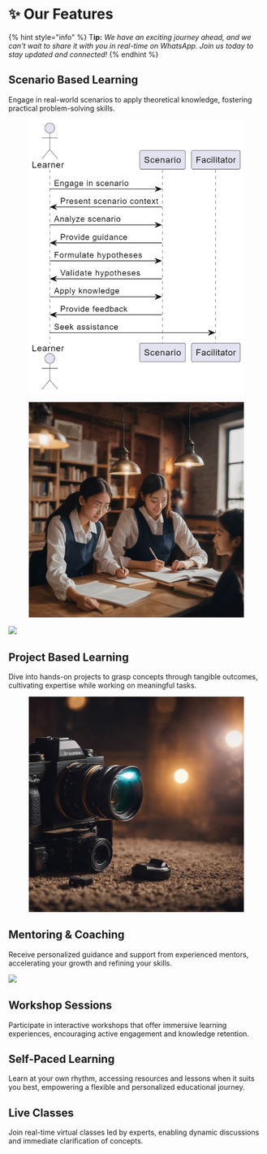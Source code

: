 # ✨ Our Features

{% hint style="info" %}
T**ip:** _We have an exciting journey ahead, and we can't wait to share it with you in real-time on WhatsApp. Join us today to stay updated and connected!_
{% endhint %}

## Scenario Based Learning

Engage in real-world scenarios to apply theoretical knowledge, fostering practical problem-solving skills.

<figure><img src="../.gitbook/assets/chatuml-diagram.png" alt=""><figcaption></figcaption></figure>

<figure><img src="../.gitbook/assets/Generate a Scen 0.png" alt=""><figcaption></figcaption></figure>

![](https://images.unsplash.com/photo-1555774698-0b77e0d5fac6?crop=entropy\&cs=tinysrgb\&fm=jpg\&ixid=MnwxOTcwMjR8MHwxfHNlYXJjaHwyfHxhcHB8ZW58MHx8fHwxNjYwNTgzMzQz\&ixlib=rb-1.2.1\&q=80)

## Project Based Learning

Dive into hands-on projects to grasp concepts through tangible outcomes, cultivating expertise while working on meaningful tasks.

<figure><img src="../.gitbook/assets/Generate a Proj 1.png" alt=""><figcaption></figcaption></figure>

## Mentoring & Coaching

Receive personalized guidance and support from experienced mentors, accelerating your growth and refining your skills.

![](https://images.unsplash.com/photo-1569144157591-c60f3f82f137?crop=entropy\&cs=tinysrgb\&fm=jpg\&ixid=MnwxOTcwMjR8MHwxfHNlYXJjaHwxfHxmZWF0dXJlfGVufDB8fHx8MTY2MDU4MzM1OQ\&ixlib=rb-1.2.1\&q=80)

## Workshop Sessions

Participate in interactive workshops that offer immersive learning experiences, encouraging active engagement and knowledge retention.

## Self-Paced Learning

Learn at your own rhythm, accessing resources and lessons when it suits you best, empowering a flexible and personalized educational journey.

## Live Classes

Join real-time virtual classes led by experts, enabling dynamic discussions and immediate clarification of concepts.





